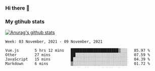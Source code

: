 ### Hi there 👋

### My gtihub stats

[![Anurag's github stats](https://github-readme-stats.vercel.app/api?username=gaozhidong)](https://github.com/gaozhidong/github-readme-stats)

<!--START_SECTION:waka-->
```text
Week: 03 November, 2021 - 09 November, 2021

Vue.js       5 hrs 12 mins   █████████████████████▒░░░   85.97 % 
Other        27 mins         ██░░░░░░░░░░░░░░░░░░░░░░░   07.59 % 
JavaScript   15 mins         █░░░░░░░░░░░░░░░░░░░░░░░░   04.39 % 
Markdown     6 mins          ▒░░░░░░░░░░░░░░░░░░░░░░░░   01.72 % 
```
<!--END_SECTION:waka-->